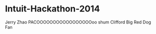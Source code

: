 Intuit-Hackathon-2014
=====================
Jerry Zhao
PACOOOOOOOOOOOOOOOOOoo shum
Clifford Big Red Dog Fan
